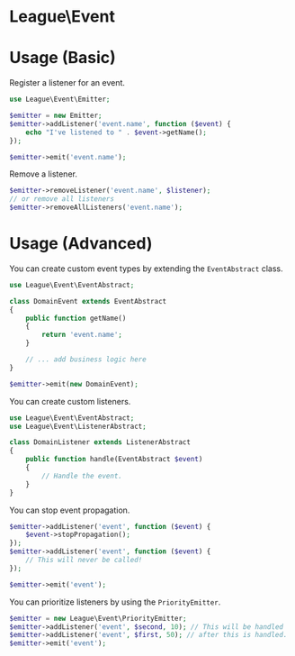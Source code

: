 # League\Event



# Usage (Basic)

Register a listener for an event.

```php
use League\Event\Emitter;

$emitter = new Emitter;
$emitter->addListener('event.name', function ($event) {
    echo "I've listened to " . $event->getName();
});

$emitter->emit('event.name');
```

Remove a listener.

```php
$emitter->removeListener('event.name', $listener);
// or remove all listeners
$emitter->removeAllListeners('event.name');
```

# Usage (Advanced)

You can create custom event types by extending the `EventAbstract` class.

```php
use League\Event\EventAbstract;

class DomainEvent extends EventAbstract
{
    public function getName()
    {
        return 'event.name';
    }

    // ... add business logic here
}

$emitter->emit(new DomainEvent);
```

You can create custom listeners.

```php
use League\Event\EventAbstract;
use League\Event\ListenerAbstract;

class DomainListener extends ListenerAbstract
{
    public function handle(EventAbstract $event)
    {
        // Handle the event.
    }
}
```

You can stop event propagation.

```php
$emitter->addListener('event', function ($event) {
    $event->stopPropagation();
});
$emitter->addListener('event', function ($event) {
    // This will never be called!
});

$emitter->emit('event');
```

You can prioritize listeners by using the `PriorityEmitter`.

```php
$emitter = new League\Event\PriorityEmitter;
$emitter->addListener('event', $second, 10); // This will be handled
$emitter->addListener('event', $first, 50); // after this is handled.
$emitter->emit('event');
```
